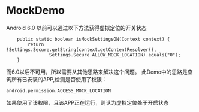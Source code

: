 # MockDemo

Android 6.0 以前可以通过以下方法获得虚拟定位的开关状态

```
    public static boolean isMockSettingsON(Context context) {
        return !Settings.Secure.getString(context.getContentResolver(),
                Settings.Secure.ALLOW_MOCK_LOCATION).equals("0");
    }
```   

而6.0以后不可用，所以需要从其他思路来解决这个问题。
此Demo中的思路是查询所有已安装的APP,检测是否使用了权限：
```
android.permission.ACCESS_MOCK_LOCATION 
```
如果使用了该权限，且该APP正在运行，则认为虚拟定位处于开启状态
